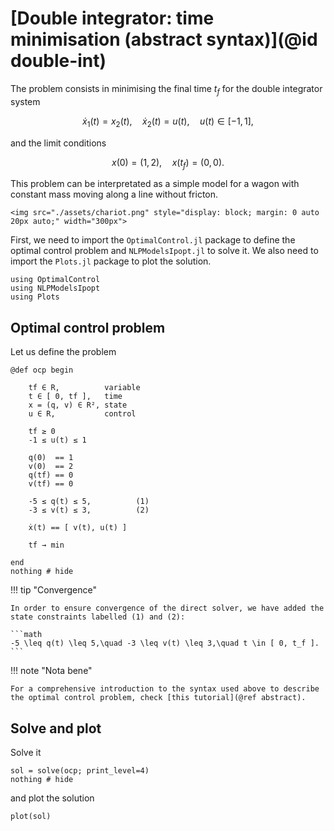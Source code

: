 # [Double integrator: time minimisation (abstract syntax)](@id double-int)

The problem consists in minimising the final time $t_f$ for the double integrator system

```math
    \dot x_1(t) = x_2(t), \quad \dot x_2(t) = u(t), \quad u(t) \in [-1,1],
```

and the limit conditions

```math
    x(0) = (1,2), \quad x(t_f) = (0,0).
```

This problem can be interpretated as a simple model for a wagon with constant mass moving along
a line without fricton.

```@raw html
<img src="./assets/chariot.png" style="display: block; margin: 0 auto 20px auto;" width="300px">
```

First, we need to import the `OptimalControl.jl` package to define the optimal control problem and `NLPModelsIpopt.jl` to solve it. 
We also need to import the `Plots.jl` package to plot the solution.

```@example main
using OptimalControl
using NLPModelsIpopt
using Plots
```

## Optimal control problem

Let us define the problem

```@example main
@def ocp begin

    tf ∈ R,          variable
    t ∈ [ 0, tf ],   time
    x = (q, v) ∈ R², state
    u ∈ R,           control

    tf ≥ 0
    -1 ≤ u(t) ≤ 1

    q(0)  == 1
    v(0)  == 2
    q(tf) == 0
    v(tf) == 0

    -5 ≤ q(t) ≤ 5,          (1)
    -3 ≤ v(t) ≤ 3,          (2)

    ẋ(t) == [ v(t), u(t) ]

    tf → min

end
nothing # hide
```

!!! tip "Convergence"

    In order to ensure convergence of the direct solver, we have added the state constraints labelled (1) and (2):

    ```math
    -5 \leq q(t) \leq 5,\quad -3 \leq v(t) \leq 3,\quad t \in [ 0, t_f ].
    ```

!!! note "Nota bene"

    For a comprehensive introduction to the syntax used above to describe the optimal control problem, check [this tutorial](@ref abstract).

## Solve and plot

Solve it

```@example main
sol = solve(ocp; print_level=4)
nothing # hide
```

and plot the solution

```@example main
plot(sol)
```
